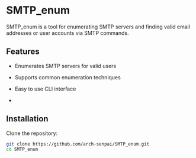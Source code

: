 # SMTP_enum

SMTP_enum is a tool for enumerating SMTP servers and finding valid email addresses or user accounts via SMTP commands.

## Features

- Enumerates SMTP servers for valid users
- Supports common enumeration techniques
- Easy to use CLI interface

- 


## Installation

Clone the repository:

```bash
git clone https://github.com/arch-senpai/SMTP_enum.git
cd SMTP_enum
